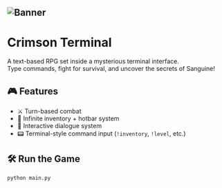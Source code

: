 ![Banner](https://imgur.com/a/x8PZTc9)
-
# Crimson Terminal

A text-based RPG set inside a mysterious terminal interface.  
Type commands, fight for survival, and uncover the secrets of Sanguine!

## 🎮 Features

- ⚔️ Turn-based combat
- 🎒 Infinite inventory + hotbar system
- 💬 Interactive dialogue system
- 📟 Terminal-style command input (`!inventory`, `!level`, etc.)

## 🛠 Run the Game

```bash
python main.py
